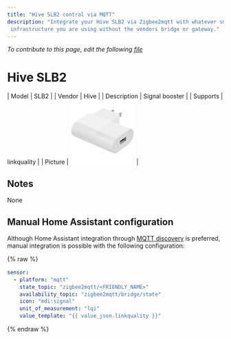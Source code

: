 ```yaml
---
title: "Hive SLB2 control via MQTT"
description: "Integrate your Hive SLB2 via Zigbee2mqtt with whatever smart home
 infrastructure you are using without the vendors bridge or gateway."
---
```


*To contribute to this page, edit the following
[file](https://github.com/Koenkk/zigbee2mqtt.io/blob/master/docs/devices/SLB2.md)*

# Hive SLB2

| Model | SLB2  |
| Vendor  | Hive  |
| Description | Signal booster |
| Supports | linkquality |
| Picture | ![Hive SLB2](../images/devices/SLB2.jpg) |

## Notes

None

## Manual Home Assistant configuration
Although Home Assistant integration through [MQTT discovery](../integration/home_assistant) is preferred,
manual integration is possible with the following configuration:


{% raw %}
```yaml
sensor:
  - platform: "mqtt"
    state_topic: "zigbee2mqtt/<FRIENDLY_NAME>"
    availability_topic: "zigbee2mqtt/bridge/state"
    icon: "mdi:signal"
    unit_of_measurement: "lqi"
    value_template: "{{ value_json.linkquality }}"
```
{% endraw %}


